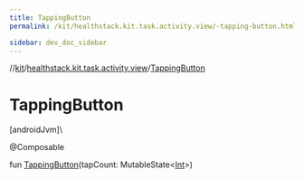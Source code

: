 ```yaml
---
title: TappingButton
permalink: /kit/healthstack.kit.task.activity.view/-tapping-button.html

sidebar: dev_doc_sidebar
---
```

//[kit](../../kit.html)/[healthstack.kit.task.activity.view](index.html)/[TappingButton](-tapping-button.html)



# TappingButton



[androidJvm]\




@Composable



fun [TappingButton](-tapping-button.html)(tapCount: MutableState&lt;[Int](https://kotlinlang.org/api/latest/jvm/stdlib/kotlin/-int/index.html)&gt;)




